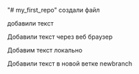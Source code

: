"# my_first_repo" 
 создали файл
 
 добавили текст

 Добавили текст через веб браузер

 Добавим текст локально

 Добавили текст в новой ветке newbranch
